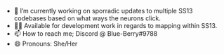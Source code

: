 - 🔭 I’m currently working on sporradic updates to multiple SS13 codebases based on what ways the neurons click.
- 👩‍💻 Available for development work in regards to mapping within SS13.
- 📫 How to reach me; Discord @ Blue-Berry#9788
- 😄 Pronouns: She/Her
